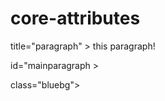 # core-attributes
<!DOCTYPE html>

<html lang="en">
<head>
<meta charset="utf-8">
<title>core attributes</title>
</head>
<body>
<p> title="paragraph" > this paragraph!</p>
<p> id="mainparagraph ></p>
<p>class="bluebg"></p>

</body>
</html>
